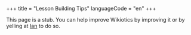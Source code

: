 +++
title = "Lesson Building Tips"
languageCode = "en"
+++

This page is a stub. You can help improve Wikiotics by improving it or
by yelling at [Ian](/user/ian) to do so.

